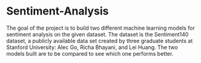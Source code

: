 # Sentiment-Analysis

The goal of the project is to build two different machine learning models for sentiment analysis on the given dataset. The dataset is the Sentiment140 dataset, a publicly available data set created by three graduate students at Stanford University: Alec Go, Richa Bhayani, and Lei Huang. The two models built are to be compared to see which one performs better.
